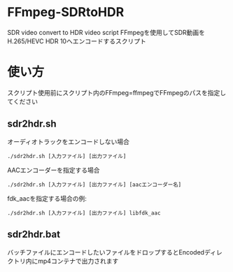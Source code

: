 # FFmpeg-SDRtoHDR
SDR video convert to HDR video script
FFmpegを使用してSDR動画をH.265/HEVC HDR 10へエンコードするスクリプト

# 使い方
スクリプト使用前にスクリプト内のFFmpeg=ffmpegでFFmpegのパスを指定してください
## sdr2hdr.sh
オーディオトラックをエンコードしない場合
```
./sdr2hdr.sh [入力ファイル] [出力ファイル]
```
AACエンコーダーを指定する場合
```
./sdr2hdr.sh [入力ファイル] [出力ファイル] [aacエンコーダー名]
```
fdk_aacを指定する場合の例:
```
./sdr2hdr.sh [入力ファイル] [出力ファイル] libfdk_aac
```

## sdr2hdr.bat
バッチファイルにエンコードしたいファイルをドロップするとEncodedディレクトリ内にmp4コンテナで出力されます
